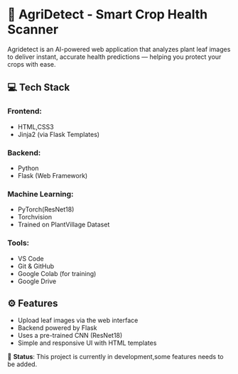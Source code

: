 # 🌱 AgriDetect - Smart Crop Health Scanner

Agridetect is an AI-powered web application that analyzes plant leaf images to deliver instant, accurate health predictions — helping you protect your crops with ease.

## 💻 Tech Stack

### Frontend:
- HTML,CSS3
- Jinja2 (via Flask Templates)

### Backend:
- Python
- Flask (Web Framework)

### Machine Learning:
- PyTorch(ResNet18)
- Torchvision
- Trained on PlantVillage Dataset

### Tools:
- VS Code
- Git & GitHub
- Google Colab (for training)
- Google Drive 

## ⚙️ Features
- Upload leaf images via the web interface
- Backend powered by Flask
- Uses a pre-trained CNN (ResNet18)
- Simple and responsive UI with HTML templates

🚧 **Status**: This project is currently in development,some features needs to be added.
